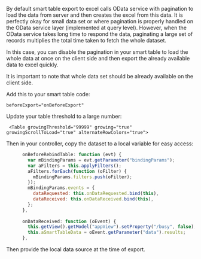 By default smart table export to excel calls OData service with pagination to load the data from server and then creates the excel from this data. It is perfectly okay for small data set or where pagination is properly handled on the OData service layer (implemented at query level). However, when the OData service takes long time to respond the data, paginating a large set of records multiplies the total time taken to fetch the whole dataset.

In this case, you can disable the pagination in your smart table to load the whole data at once on the client side and then export the already available data to excel quickly.

It is important to note that whole data set should be already available on the client side.



Add this to your smart table code:

```
beforeExport="onBeforeExport"
```

Update your table threshold to a large number:

```
 <Table growingThreshold="99999" growing="true" growingScrollToLoad="true" alternateRowColors="true">
```

Then in your controller, copy the dataset to a local variable for easy access:

```js
      onBeforeRebindTable: function (evt) {
        var mBindingParams = evt.getParameter("bindingParams");
        var aFilters = this.applyFilters();
        aFilters.forEach(function (oFilter) {
          mBindingParams.filters.push(oFilter);
        });
        mBindingParams.events = {
          dataRequested: this.onDataRequested.bind(this),
          dataReceived: this.onDataReceived.bind(this),
        };
      },
      
      onDataReceived: function (oEvent) {
        this.getView().getModel("appView").setProperty("/busy", false);
        this.aSmartTableData = oEvent.getParameter("data").results;
      },
```

Then provide the local data source at the time of export.

```js

```


